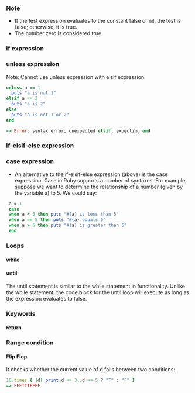 ### Note
- If the test expression evaluates to the constant false or nil, the test is false; otherwise, it is true.
- The number zero is considered true

### if expression
### unless expression
Note: Cannot use unless expression with elsif expression
```ruby
unless a == 1
  puts "a is not 1"
elsif a == 2
  puts "a is 2"
else
  puts "a is not 1 or 2"
end

=> Error: syntax error, unexpected elsif, expecting end
```

### if-elsif-else expression
### case expression
- An alternative to the if-elsif-else expression (above) is the case expression. Case in Ruby supports a number of syntaxes. For example, suppose we want to determine the relationship of a number (given by the variable a) to 5. We could say:
```ruby
 a = 1
 case 
 when a < 5 then puts "#{a} is less than 5"    
 when a == 5 then puts "#{a} equals 5"   
 when a > 5 then puts "#{a} is greater than 5" 
 end
```

### Loops
#### while
#### until
The until statement is similar to the while statement in functionality. Unlike the while statement, the code block for the until loop will execute as long as the expression evaluates to false.

### Keywords
#### return


### Range condition
#### Flip Flop
It checks whether the current value of d falls between two conditions:
```ruby
10.times { |d| print d == 3..d == 5 ? "T" : "F" }
=> FFFTTTFFFF
```
